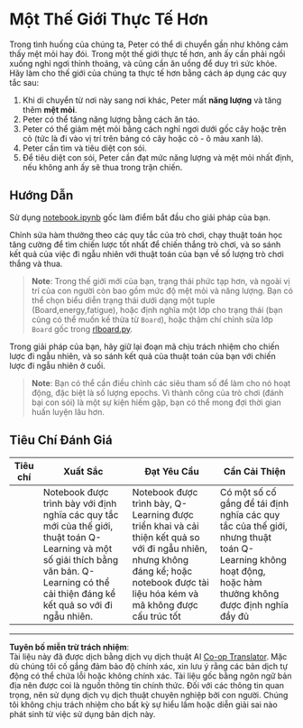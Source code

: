 <!--
CO_OP_TRANSLATOR_METADATA:
{
  "original_hash": "68394b2102d3503882e5e914bd0ff5c1",
  "translation_date": "2025-09-05T20:17:41+00:00",
  "source_file": "8-Reinforcement/1-QLearning/assignment.md",
  "language_code": "vi"
}
-->
# Một Thế Giới Thực Tế Hơn

Trong tình huống của chúng ta, Peter có thể di chuyển gần như không cảm thấy mệt mỏi hay đói. Trong một thế giới thực tế hơn, anh ấy cần phải ngồi xuống nghỉ ngơi thỉnh thoảng, và cũng cần ăn uống để duy trì sức khỏe. Hãy làm cho thế giới của chúng ta thực tế hơn bằng cách áp dụng các quy tắc sau:

1. Khi di chuyển từ nơi này sang nơi khác, Peter mất **năng lượng** và tăng thêm **mệt mỏi**.
2. Peter có thể tăng năng lượng bằng cách ăn táo.
3. Peter có thể giảm mệt mỏi bằng cách nghỉ ngơi dưới gốc cây hoặc trên cỏ (tức là đi vào vị trí trên bảng có cây hoặc cỏ - ô màu xanh lá).
4. Peter cần tìm và tiêu diệt con sói.
5. Để tiêu diệt con sói, Peter cần đạt mức năng lượng và mệt mỏi nhất định, nếu không anh ấy sẽ thua trong trận chiến.

## Hướng Dẫn

Sử dụng [notebook.ipynb](../../../../8-Reinforcement/1-QLearning/notebook.ipynb) gốc làm điểm bắt đầu cho giải pháp của bạn.

Chỉnh sửa hàm thưởng theo các quy tắc của trò chơi, chạy thuật toán học tăng cường để tìm chiến lược tốt nhất để chiến thắng trò chơi, và so sánh kết quả của việc đi ngẫu nhiên với thuật toán của bạn về số lượng trò chơi thắng và thua.

> **Note**: Trong thế giới mới của bạn, trạng thái phức tạp hơn, và ngoài vị trí của con người còn bao gồm mức độ mệt mỏi và năng lượng. Bạn có thể chọn biểu diễn trạng thái dưới dạng một tuple (Board,energy,fatigue), hoặc định nghĩa một lớp cho trạng thái (bạn cũng có thể muốn kế thừa từ `Board`), hoặc thậm chí chỉnh sửa lớp `Board` gốc trong [rlboard.py](../../../../8-Reinforcement/1-QLearning/rlboard.py).

Trong giải pháp của bạn, hãy giữ lại đoạn mã chịu trách nhiệm cho chiến lược đi ngẫu nhiên, và so sánh kết quả của thuật toán của bạn với chiến lược đi ngẫu nhiên ở cuối.

> **Note**: Bạn có thể cần điều chỉnh các siêu tham số để làm cho nó hoạt động, đặc biệt là số lượng epochs. Vì thành công của trò chơi (đánh bại con sói) là một sự kiện hiếm gặp, bạn có thể mong đợi thời gian huấn luyện lâu hơn.

## Tiêu Chí Đánh Giá

| Tiêu chí | Xuất Sắc                                                                                                                                                                                             | Đạt Yêu Cầu                                                                                                                                                                                | Cần Cải Thiện                                                                                                                          |
| -------- | ----------------------------------------------------------------------------------------------------------------------------------------------------------------------------------------------------- | --------------------------------------------------------------------------------------------------------------------------------------------------------------------------------------- | ------------------------------------------------------------------------------------------------------------------------------------------ |
|          | Notebook được trình bày với định nghĩa các quy tắc mới của thế giới, thuật toán Q-Learning và một số giải thích bằng văn bản. Q-Learning có thể cải thiện đáng kể kết quả so với đi ngẫu nhiên. | Notebook được trình bày, Q-Learning được triển khai và cải thiện kết quả so với đi ngẫu nhiên, nhưng không đáng kể; hoặc notebook được tài liệu hóa kém và mã không được cấu trúc tốt | Có một số cố gắng để tái định nghĩa các quy tắc của thế giới, nhưng thuật toán Q-Learning không hoạt động, hoặc hàm thưởng không được định nghĩa đầy đủ |

---

**Tuyên bố miễn trừ trách nhiệm**:  
Tài liệu này đã được dịch bằng dịch vụ dịch thuật AI [Co-op Translator](https://github.com/Azure/co-op-translator). Mặc dù chúng tôi cố gắng đảm bảo độ chính xác, xin lưu ý rằng các bản dịch tự động có thể chứa lỗi hoặc không chính xác. Tài liệu gốc bằng ngôn ngữ bản địa nên được coi là nguồn thông tin chính thức. Đối với các thông tin quan trọng, nên sử dụng dịch vụ dịch thuật chuyên nghiệp bởi con người. Chúng tôi không chịu trách nhiệm cho bất kỳ sự hiểu lầm hoặc diễn giải sai nào phát sinh từ việc sử dụng bản dịch này.
